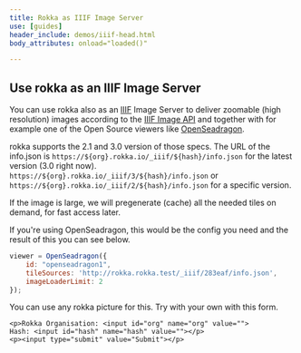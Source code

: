 ```yaml
---
title: Rokka as IIIF Image Server
use: [guides]
header_include: demos/iiif-head.html
body_attributes: onload="loaded()"

---
```


## Use rokka as an IIIF Image Server

You can use rokka also as an [IIIF](https://iiif.io/) Image Server to deliver zoomable (high resolution) images according
to the [IIIF Image API](https://iiif.io/api/image/3.0/) and together with for example one of the Open Source viewers like
[OpenSeadragon](https://openseadragon.github.io/).

rokka supports the 2.1 and 3.0 version of those specs. The URL of the info.json is `https://${org}.rokka.io/_iiif/${hash}/info.json` 
for the latest version (3.0 right now). `https://${org}.rokka.io/_iiif/3/${hash}/info.json` or
`https://${org}.rokka.io/_iiif/2/${hash}/info.json` for a specific version.

If the image is large, we will pregenerate (cache) all the needed tiles on demand, for fast access later.

If you're using OpenSeadragon, this would be the config you need and the result of this you can see below.

```javascript
viewer = OpenSeadragon({
    id: "openseadragon1",
    tileSources: 'http://rokka.rokka.test/_iiif/283eaf/info.json',
    imageLoaderLimit: 2
});
```
<div id="container">
</div>

You can use any rokka picture for this. Try with your own with this form.
<div id="demoForm">   

<form id="form" onsubmit="return submitted(); ">

    <p>Rokka Organisation: <input id="org" name="org" value="">
    Hash: <input id="hash" name="hash" value=""></p>
    <p><input type="submit" value="Submit"></p>

</form>
</div>
